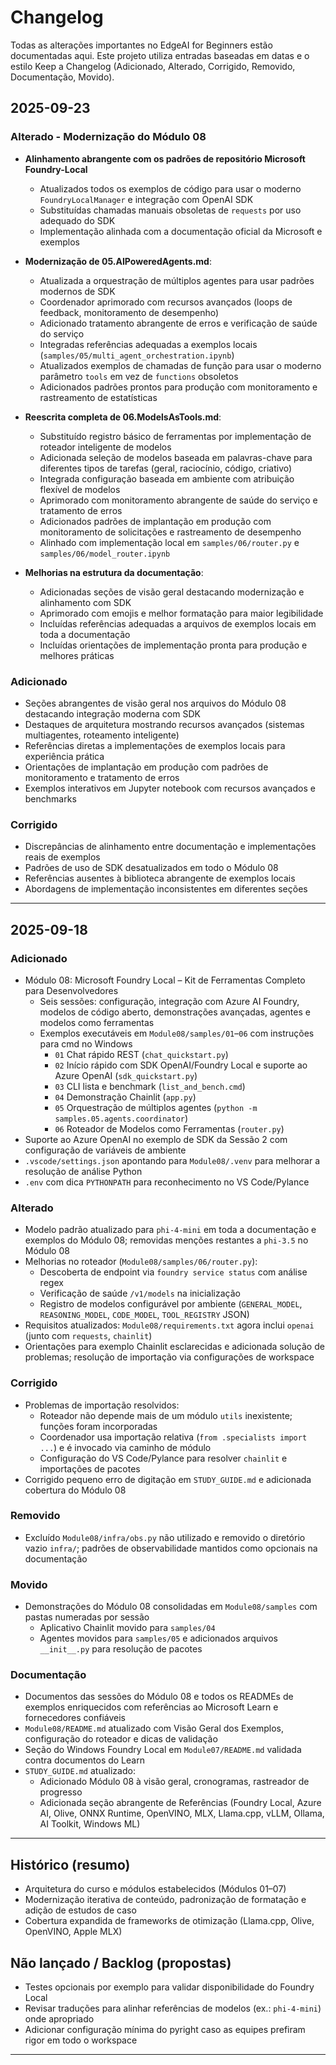 <!--
CO_OP_TRANSLATOR_METADATA:
{
  "original_hash": "906e890232c6c2e1dac4cccfeb449acd",
  "translation_date": "2025-09-24T21:16:21+00:00",
  "source_file": "CHANGELOG.md",
  "language_code": "br"
}
-->
# Changelog

Todas as alterações importantes no EdgeAI for Beginners estão documentadas aqui. Este projeto utiliza entradas baseadas em datas e o estilo Keep a Changelog (Adicionado, Alterado, Corrigido, Removido, Documentação, Movido).

## 2025-09-23

### Alterado - Modernização do Módulo 08
- **Alinhamento abrangente com os padrões de repositório Microsoft Foundry-Local**
  - Atualizados todos os exemplos de código para usar o moderno `FoundryLocalManager` e integração com OpenAI SDK
  - Substituídas chamadas manuais obsoletas de `requests` por uso adequado do SDK
  - Implementação alinhada com a documentação oficial da Microsoft e exemplos

- **Modernização de 05.AIPoweredAgents.md**:
  - Atualizada a orquestração de múltiplos agentes para usar padrões modernos de SDK
  - Coordenador aprimorado com recursos avançados (loops de feedback, monitoramento de desempenho)
  - Adicionado tratamento abrangente de erros e verificação de saúde do serviço
  - Integradas referências adequadas a exemplos locais (`samples/05/multi_agent_orchestration.ipynb`)
  - Atualizados exemplos de chamadas de função para usar o moderno parâmetro `tools` em vez de `functions` obsoletos
  - Adicionados padrões prontos para produção com monitoramento e rastreamento de estatísticas

- **Reescrita completa de 06.ModelsAsTools.md**:
  - Substituído registro básico de ferramentas por implementação de roteador inteligente de modelos
  - Adicionada seleção de modelos baseada em palavras-chave para diferentes tipos de tarefas (geral, raciocínio, código, criativo)
  - Integrada configuração baseada em ambiente com atribuição flexível de modelos
  - Aprimorado com monitoramento abrangente de saúde do serviço e tratamento de erros
  - Adicionados padrões de implantação em produção com monitoramento de solicitações e rastreamento de desempenho
  - Alinhado com implementação local em `samples/06/router.py` e `samples/06/model_router.ipynb`

- **Melhorias na estrutura da documentação**:
  - Adicionadas seções de visão geral destacando modernização e alinhamento com SDK
  - Aprimorado com emojis e melhor formatação para maior legibilidade
  - Incluídas referências adequadas a arquivos de exemplos locais em toda a documentação
  - Incluídas orientações de implementação pronta para produção e melhores práticas

### Adicionado
- Seções abrangentes de visão geral nos arquivos do Módulo 08 destacando integração moderna com SDK
- Destaques de arquitetura mostrando recursos avançados (sistemas multiagentes, roteamento inteligente)
- Referências diretas a implementações de exemplos locais para experiência prática
- Orientações de implantação em produção com padrões de monitoramento e tratamento de erros
- Exemplos interativos em Jupyter notebook com recursos avançados e benchmarks

### Corrigido
- Discrepâncias de alinhamento entre documentação e implementações reais de exemplos
- Padrões de uso de SDK desatualizados em todo o Módulo 08
- Referências ausentes à biblioteca abrangente de exemplos locais
- Abordagens de implementação inconsistentes em diferentes seções

---

## 2025-09-18

### Adicionado
- Módulo 08: Microsoft Foundry Local – Kit de Ferramentas Completo para Desenvolvedores
  - Seis sessões: configuração, integração com Azure AI Foundry, modelos de código aberto, demonstrações avançadas, agentes e modelos como ferramentas
  - Exemplos executáveis em `Module08/samples/01`–`06` com instruções para cmd no Windows
    - `01` Chat rápido REST (`chat_quickstart.py`)
    - `02` Início rápido com SDK OpenAI/Foundry Local e suporte ao Azure OpenAI (`sdk_quickstart.py`)
    - `03` CLI lista e benchmark (`list_and_bench.cmd`)
    - `04` Demonstração Chainlit (`app.py`)
    - `05` Orquestração de múltiplos agentes (`python -m samples.05.agents.coordinator`)
    - `06` Roteador de Modelos como Ferramentas (`router.py`)
- Suporte ao Azure OpenAI no exemplo de SDK da Sessão 2 com configuração de variáveis de ambiente
- `.vscode/settings.json` apontando para `Module08/.venv` para melhorar a resolução de análise Python
- `.env` com dica `PYTHONPATH` para reconhecimento no VS Code/Pylance

### Alterado
- Modelo padrão atualizado para `phi-4-mini` em toda a documentação e exemplos do Módulo 08; removidas menções restantes a `phi-3.5` no Módulo 08
- Melhorias no roteador (`Module08/samples/06/router.py`):
  - Descoberta de endpoint via `foundry service status` com análise regex
  - Verificação de saúde `/v1/models` na inicialização
  - Registro de modelos configurável por ambiente (`GENERAL_MODEL`, `REASONING_MODEL`, `CODE_MODEL`, `TOOL_REGISTRY` JSON)
- Requisitos atualizados: `Module08/requirements.txt` agora inclui `openai` (junto com `requests`, `chainlit`)
- Orientações para exemplo Chainlit esclarecidas e adicionada solução de problemas; resolução de importação via configurações de workspace

### Corrigido
- Problemas de importação resolvidos:
  - Roteador não depende mais de um módulo `utils` inexistente; funções foram incorporadas
  - Coordenador usa importação relativa (`from .specialists import ...`) e é invocado via caminho de módulo
  - Configuração do VS Code/Pylance para resolver `chainlit` e importações de pacotes
- Corrigido pequeno erro de digitação em `STUDY_GUIDE.md` e adicionada cobertura do Módulo 08

### Removido
- Excluído `Module08/infra/obs.py` não utilizado e removido o diretório vazio `infra/`; padrões de observabilidade mantidos como opcionais na documentação

### Movido
- Demonstrações do Módulo 08 consolidadas em `Module08/samples` com pastas numeradas por sessão
  - Aplicativo Chainlit movido para `samples/04`
  - Agentes movidos para `samples/05` e adicionados arquivos `__init__.py` para resolução de pacotes

### Documentação
- Documentos das sessões do Módulo 08 e todos os READMEs de exemplos enriquecidos com referências ao Microsoft Learn e fornecedores confiáveis
- `Module08/README.md` atualizado com Visão Geral dos Exemplos, configuração do roteador e dicas de validação
- Seção do Windows Foundry Local em `Module07/README.md` validada contra documentos do Learn
- `STUDY_GUIDE.md` atualizado:
  - Adicionado Módulo 08 à visão geral, cronogramas, rastreador de progresso
  - Adicionada seção abrangente de Referências (Foundry Local, Azure AI, Olive, ONNX Runtime, OpenVINO, MLX, Llama.cpp, vLLM, Ollama, AI Toolkit, Windows ML)

---

## Histórico (resumo)
- Arquitetura do curso e módulos estabelecidos (Módulos 01–07)
- Modernização iterativa de conteúdo, padronização de formatação e adição de estudos de caso
- Cobertura expandida de frameworks de otimização (Llama.cpp, Olive, OpenVINO, Apple MLX)

## Não lançado / Backlog (propostas)
- Testes opcionais por exemplo para validar disponibilidade do Foundry Local
- Revisar traduções para alinhar referências de modelos (ex.: `phi-4-mini`) onde apropriado
- Adicionar configuração mínima do pyright caso as equipes prefiram rigor em todo o workspace

---

